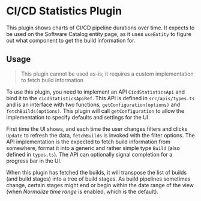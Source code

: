 # CI/CD Statistics Plugin

This plugin shows charts of CI/CD pipeline durations over time. It expects to be used on the Software Catalog entity page, as it uses `useEntity` to figure out what component to get the build information for.

## Usage

> This plugin cannot be used as-is; it requires a custom implementation to fetch build information

To use this plugin, you need to implement an API `CicdStatisticsApi` and bind it to the `cicdStatisticsApiRef`. This API is defined in `src/apis/types.ts` and is an interface with two functions, `getConfiguration(options)` and `fetchBuilds(options)`. This plugin will call `getConfiguration` to allow the implementation to specify defaults and settings for the UI.

First time the UI shows, and each time the user changes filters and clicks `Update` to refresh the data, `fetchBuilds` is invoked with the filter options. The API implementation is the expected to fetch build information from somewhere, format it into a generic and rather simple type `Build` (also defined in `types.ts`). The API can optionally signal completion for a progress bar in the UI.

When this plugin has fetched the builds, it will transpose the list of builds (and build stages) into a tree of build stages. As build pipelines sometimes change, certain stages might end or begin within the date range of the view (when _Normalize time range_ is enabled, which is the default).
